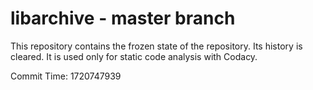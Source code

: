 # libarchive - master branch

This repository contains the frozen state of the repository.
Its history is cleared. It is used only for static code
analysis with Codacy.

Commit Time: 1720747939
